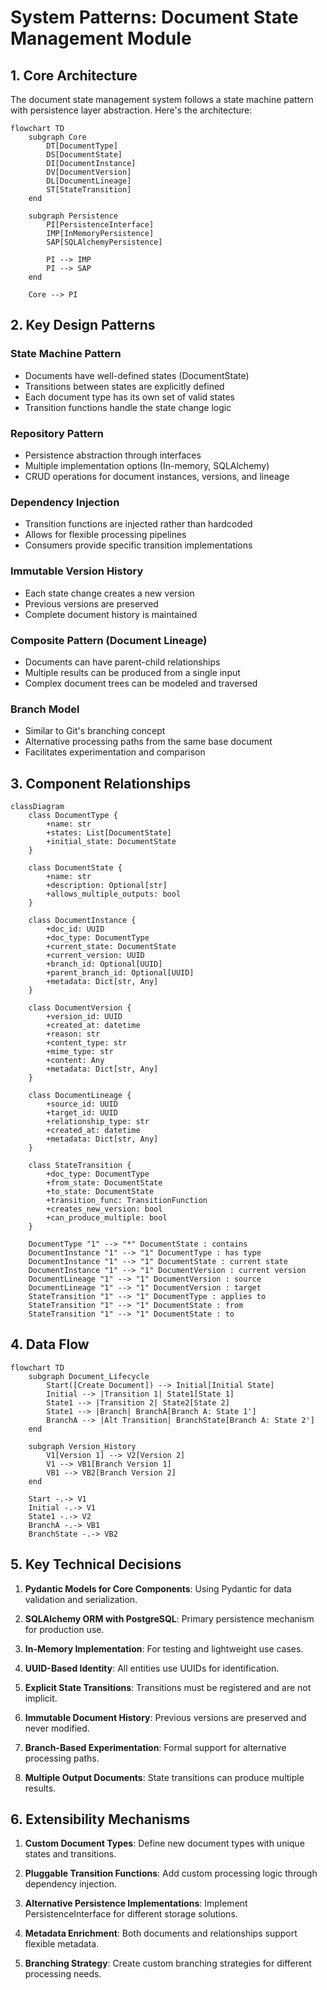 # System Patterns: Document State Management Module

## 1. Core Architecture

The document state management system follows a state machine pattern with persistence layer abstraction. Here's the architecture:

```mermaid
flowchart TD
    subgraph Core
        DT[DocumentType]
        DS[DocumentState]
        DI[DocumentInstance]
        DV[DocumentVersion]
        DL[DocumentLineage]
        ST[StateTransition]
    end
    
    subgraph Persistence
        PI[PersistenceInterface]
        IMP[InMemoryPersistence]
        SAP[SQLAlchemyPersistence]
        
        PI --> IMP
        PI --> SAP
    end
    
    Core --> PI
```

## 2. Key Design Patterns

### State Machine Pattern
- Documents have well-defined states (DocumentState)
- Transitions between states are explicitly defined
- Each document type has its own set of valid states
- Transition functions handle the state change logic

### Repository Pattern
- Persistence abstraction through interfaces
- Multiple implementation options (In-memory, SQLAlchemy)
- CRUD operations for document instances, versions, and lineage

### Dependency Injection
- Transition functions are injected rather than hardcoded
- Allows for flexible processing pipelines
- Consumers provide specific transition implementations

### Immutable Version History
- Each state change creates a new version
- Previous versions are preserved
- Complete document history is maintained

### Composite Pattern (Document Lineage)
- Documents can have parent-child relationships
- Multiple results can be produced from a single input
- Complex document trees can be modeled and traversed

### Branch Model
- Similar to Git's branching concept
- Alternative processing paths from the same base document
- Facilitates experimentation and comparison

## 3. Component Relationships

```mermaid
classDiagram
    class DocumentType {
        +name: str
        +states: List[DocumentState]
        +initial_state: DocumentState
    }
    
    class DocumentState {
        +name: str
        +description: Optional[str]
        +allows_multiple_outputs: bool
    }
    
    class DocumentInstance {
        +doc_id: UUID
        +doc_type: DocumentType
        +current_state: DocumentState
        +current_version: UUID
        +branch_id: Optional[UUID]
        +parent_branch_id: Optional[UUID]
        +metadata: Dict[str, Any]
    }
    
    class DocumentVersion {
        +version_id: UUID
        +created_at: datetime
        +reason: str
        +content_type: str
        +mime_type: str
        +content: Any
        +metadata: Dict[str, Any]
    }
    
    class DocumentLineage {
        +source_id: UUID
        +target_id: UUID
        +relationship_type: str
        +created_at: datetime
        +metadata: Dict[str, Any]
    }
    
    class StateTransition {
        +doc_type: DocumentType
        +from_state: DocumentState
        +to_state: DocumentState
        +transition_func: TransitionFunction
        +creates_new_version: bool
        +can_produce_multiple: bool
    }
    
    DocumentType "1" --> "*" DocumentState : contains
    DocumentInstance "1" --> "1" DocumentType : has type
    DocumentInstance "1" --> "1" DocumentState : current state
    DocumentInstance "1" --> "1" DocumentVersion : current version
    DocumentLineage "1" --> "1" DocumentVersion : source
    DocumentLineage "1" --> "1" DocumentVersion : target
    StateTransition "1" --> "1" DocumentType : applies to
    StateTransition "1" --> "1" DocumentState : from
    StateTransition "1" --> "1" DocumentState : to
```

## 4. Data Flow

```mermaid
flowchart TD
    subgraph Document_Lifecycle
        Start([Create Document]) --> Initial[Initial State]
        Initial --> |Transition 1| State1[State 1]
        State1 --> |Transition 2| State2[State 2]
        State1 --> |Branch| BranchA[Branch A: State 1']
        BranchA --> |Alt Transition| BranchState[Branch A: State 2']
    end
    
    subgraph Version_History
        V1[Version 1] --> V2[Version 2]
        V1 --> VB1[Branch Version 1]
        VB1 --> VB2[Branch Version 2]
    end
    
    Start -.-> V1
    Initial -.-> V1
    State1 -.-> V2
    BranchA -.-> VB1
    BranchState -.-> VB2
```

## 5. Key Technical Decisions

1. **Pydantic Models for Core Components**: Using Pydantic for data validation and serialization.

2. **SQLAlchemy ORM with PostgreSQL**: Primary persistence mechanism for production use.

3. **In-Memory Implementation**: For testing and lightweight use cases.

4. **UUID-Based Identity**: All entities use UUIDs for identification.

5. **Explicit State Transitions**: Transitions must be registered and are not implicit.

6. **Immutable Document History**: Previous versions are preserved and never modified.

7. **Branch-Based Experimentation**: Formal support for alternative processing paths.

8. **Multiple Output Documents**: State transitions can produce multiple results.

## 6. Extensibility Mechanisms

1. **Custom Document Types**: Define new document types with unique states and transitions.

2. **Pluggable Transition Functions**: Add custom processing logic through dependency injection.

3. **Alternative Persistence Implementations**: Implement PersistenceInterface for different storage solutions.

4. **Metadata Enrichment**: Both documents and relationships support flexible metadata.

5. **Branching Strategy**: Create custom branching strategies for different processing needs.

